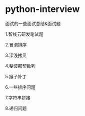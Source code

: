 # python-interview
面试的一些面试总结&amp;面试题


1.智线云研发笔试题

2.冒泡排序

3.深浅拷贝

4.斐波那契数列

5.猴子补丁

6.一些排序问题

7.字符串拼接

8.递归问题